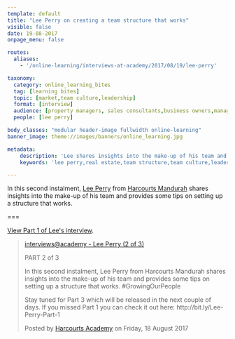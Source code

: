 ```yaml
---
template: default
title: "Lee Perry on creating a team structure that works"
visible: false
date: 19-08-2017
onpage_menu: false

routes:
  aliases:
    - '/online-learning/interviews-at-academy/2017/08/19/lee-perry'

taxonomy:
  category: online_learning_bites
  tag: [learning bites]
  topic: [market,team culture,leadership]
  format: [interview]
  audience: [property managers, sales consultants,business owners,managers]
  people: [lee perry]

body_classes: "modular header-image fullwidth online-learning"
banner_image: theme://images/banners/online_learning.jpg

metadata:
    description: 'Lee shares insights into the make-up of his team and provides some tips on setting up a structure that works.'
    keywords: 'lee perry,real estate,team structure,team culture,leadership,harcourts'

---
```


In this second instalment, [Lee Perry](https://www.facebook.com/lee.perry.73/) from [Harcourts Mandurah](https://www.facebook.com/harcourts.mandurah/) shares insights into the make-up of his team and provides some tips on setting up a structure that works.

===

[View Part 1 of Lee's interview](../../18/lee-perry).

  <!-- Load Facebook SDK for JavaScript -->
  <div id="fb-root"></div>
<script>(function(d, s, id) {
  var js, fjs = d.getElementsByTagName(s)[0];
  if (d.getElementById(id)) return;
  js = d.createElement(s); js.id = id;
  js.src = "//connect.facebook.net/en_GB/sdk.js#xfbml=1&version=v2.9&appId=667620916615872";
  fjs.parentNode.insertBefore(js, fjs);
}(document, 'script', 'facebook-jssdk'));</script>

<div class="fb-video" data-href="https://www.facebook.com/harcourtsacademy/videos/10154626184957676/" data-show-text="false"><blockquote cite="https://www.facebook.com/harcourtsacademy/videos/10154626184957676/" class="fb-xfbml-parse-ignore"><a href="https://www.facebook.com/harcourtsacademy/videos/10154626184957676/">interviews&#064;academy - Lee Perry (2 of 3)</a><p>PART 2 of 3</p>
<p>In this second instalment, Lee Perry from Harcourts Mandurah shares insights into the make-up of his team and provides some tips on setting up a structure that works. #GrowingOurPeople</p>
<p>Stay tuned for Part 3 which will be released in the next couple of days. If you missed Part 1 you can check it out here: http://bit.ly/Lee-Perry-Part-1</p>Posted by <a href="https://www.facebook.com/harcourtsacademy/">Harcourts Academy</a> on Friday, 18 August 2017</blockquote></div>
